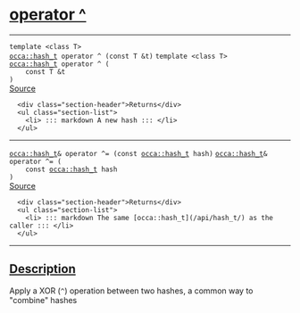 
<h1 id="operator ^">
 <a href="#/api/hash_t/operator_xor" class="anchor">
   <span>operator ^</span>
  </a>
</h1>

<div class="signature">

<hr>

  <div class="definition-container">
    <div class="definition">
      <code class="desktop-only"><span class="token keyword">template</span> <<span class="token keyword">class</span> <span class="token keyword">T</span>>
<a href="#/api/hash_t/">occa::hash_t</a> operator ^ (<span class="token keyword">const</span> <span class="token keyword">T</span> &t)</code>
      <code class="mobile-only"><span class="token keyword">template</span> <<span class="token keyword">class</span> <span class="token keyword">T</span>>
<a href="#/api/hash_t/">occa::hash_t</a> operator ^ (
    <span class="token keyword">const</span> <span class="token keyword">T</span> &t
)</code>
      <div class="flex-spacing"></div>
      <a href="https://github.com/libocca/occa/blob/22da1992/include/occa/utils/hash.hpp#L92" target="_blank">Source</a>
    </div>
    <div class="description">

      <div class="section-header">Returns</div>
      <ul class="section-list">
        <li> ::: markdown A new hash ::: </li>
      </ul>
</div>
  </div>

<hr>

  <div class="definition-container">
    <div class="definition">
      <code class="desktop-only"><a href="#/api/hash_t/">occa::hash_t</a>& operator ^= (<span class="token keyword">const</span> <a href="#/api/hash_t/">occa::hash_t</a> hash)</code>
      <code class="mobile-only"><a href="#/api/hash_t/">occa::hash_t</a>& operator ^= (
    <span class="token keyword">const</span> <a href="#/api/hash_t/">occa::hash_t</a> hash
)</code>
      <div class="flex-spacing"></div>
      <a href="https://github.com/libocca/occa/blob/22da1992/include/occa/utils/hash.hpp#L105" target="_blank">Source</a>
    </div>
    <div class="description">

      <div class="section-header">Returns</div>
      <ul class="section-list">
        <li> ::: markdown The same [occa::hash_t](/api/hash_t/) as the caller ::: </li>
      </ul>
</div>
  </div>

  <hr>
</div>


<h2 id="description">
 <a href="#/api/hash_t/operator_xor?id=description" class="anchor">
   <span>Description</span>
  </a>
</h2>

Apply a XOR (`^`) operation between two hashes, a common way to "combine" hashes

